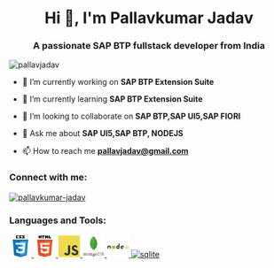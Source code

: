 <h1 align="center">Hi 👋, I'm Pallavkumar Jadav</h1>
<h3 align="center">A passionate SAP BTP fullstack developer from India</h3>

<p align="left"> <img src="https://komarev.com/ghpvc/?username=pallavjadav&label=Profile%20views&color=0e75b6&style=flat" alt="pallavjadav" /> </p>

- 🔭 I’m currently working on **SAP BTP Extension Suite**

- 🌱 I’m currently learning **SAP BTP Extension Suite**

- 👯 I’m looking to collaborate on **SAP BTP,SAP UI5,SAP FIORI**

- 💬 Ask me about **SAP UI5,SAP BTP, NODEJS**

- 📫 How to reach me **pallavjadav@gmail.com**

<h3 align="left">Connect with me:</h3>
<p align="left">
<a href="https://linkedin.com/in/pallavkumar-jadav" target="blank"><img align="center" src="https://raw.githubusercontent.com/rahuldkjain/github-profile-readme-generator/master/src/images/icons/Social/linked-in-alt.svg" alt="pallavkumar-jadav" height="30" width="40" /></a>
</p>

<h3 align="left">Languages and Tools:</h3>
<p align="left"> <a href="https://www.w3schools.com/css/" target="_blank" rel="noreferrer"> <img src="https://raw.githubusercontent.com/devicons/devicon/master/icons/css3/css3-original-wordmark.svg" alt="css3" width="40" height="40"/> </a> <a href="https://www.w3.org/html/" target="_blank" rel="noreferrer"> <img src="https://raw.githubusercontent.com/devicons/devicon/master/icons/html5/html5-original-wordmark.svg" alt="html5" width="40" height="40"/> </a> <a href="https://developer.mozilla.org/en-US/docs/Web/JavaScript" target="_blank" rel="noreferrer"> <img src="https://raw.githubusercontent.com/devicons/devicon/master/icons/javascript/javascript-original.svg" alt="javascript" width="40" height="40"/> </a> <a href="https://www.mongodb.com/" target="_blank" rel="noreferrer"> <img src="https://raw.githubusercontent.com/devicons/devicon/master/icons/mongodb/mongodb-original-wordmark.svg" alt="mongodb" width="40" height="40"/> </a> <a href="https://nodejs.org" target="_blank" rel="noreferrer"> <img src="https://raw.githubusercontent.com/devicons/devicon/master/icons/nodejs/nodejs-original-wordmark.svg" alt="nodejs" width="40" height="40"/> </a> <a href="https://www.sqlite.org/" target="_blank" rel="noreferrer"> <img src="https://www.vectorlogo.zone/logos/sqlite/sqlite-icon.svg" alt="sqlite" width="40" height="40"/> </a> </p>

